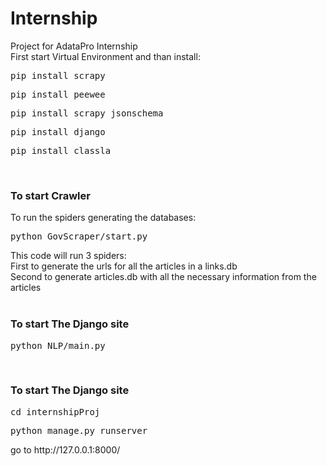 # Internship
Project for AdataPro Internship</br>
First start Virtual Environment and than install:</br>
<pre>pip install scrapy</pre>
<pre>pip install peewee</pre>
<pre>pip install scrapy_jsonschema</pre>
<pre>pip install django</pre>
<pre>pip install classla</pre>
</br>
<h3>To start Crawler</h3>
To run the spiders generating the databases:</br>
<pre>python GovScraper/start.py</pre>
This code will run 3 spiders:</br>
First to generate the urls for all the articles in a links.db</br>
Second to generate articles.db with all the necessary information from the articles</br>
</br>
<h3>To start The Django site</h3>
<pre>python NLP/main.py</pre>
</br>
<h3>To start The Django site</h3>
<pre>cd internshipProj</pre>
<pre>python manage.py runserver</pre>
go to http://127.0.0.1:8000/

